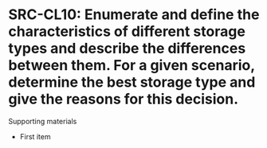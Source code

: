 # SRC-CL10:  	Enumerate and define the characteristics of different storage types and describe the differences between them. For a given scenario, determine the best storage type and give the reasons for this decision.	 

Supporting materials

* First item